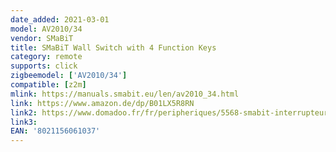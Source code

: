 ```yaml
---
date_added: 2021-03-01
model: AV2010/34
vendor: SMaBiT
title: SMaBiT Wall Switch with 4 Function Keys
category: remote
supports: click
zigbeemodel: ['AV2010/34']
compatible: [z2m]
mlink: https://manuals.smabit.eu/len/av2010_34.html
link: https://www.amazon.de/dp/B01LX5R8RN
link2: https://www.domadoo.fr/fr/peripheriques/5568-smabit-interrupteur-mural-zigbee-avec-piles-8021156061037.html
link3: 
EAN: '8021156061037'
---
```

